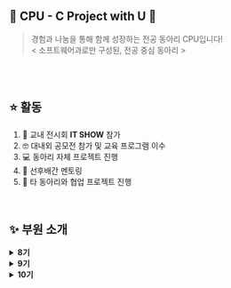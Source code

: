 ## 🌟 CPU - C Project with U 🌟

> 경험과 나눔을 통해 함께 성장하는 전공 동아리 CPU입니다! <br/>
> < 소프트웨어과로만 구성된, 전공 중심 동아리 >
<br/>
<br/>

## ⭐ 활동
<ol>
  <li> 🏫 교내 전시회 <b>IT SHOW</b> 참가 </li>
  <li> 🤓 대내외 공모전 참가 및 교육 프로그램 이수 </li>
  <li> 💻 동아리 자체 프로젝트 진행 </li>
  <li> 🌱 선후배간 멘토링 </li>
  <li> 🤝 타 동아리와 협업 프로젝트 진행</li>
</ol>
<br/>

## ✨ 부원 소개

<details>
  <summary><b>8기</b></summary>
  <div markdown="1">
    <ul>
      <li><a href="https://github.com/leesori1410">이소리</a></li>
      <li><a href="https://github.com/anju0210">안효주</a></li>
      <li><a href="https://github.com/naji2-2">나지수</a></li>
      <li><a href="https://github.com/soom4478">박수민</a></li>
      <li><a href="https://github.com/JM7160">심정민</a></li>
    </ul>
  </div>
</details>

<details>
  <summary><b>9기</b></summary>
  <div markdown="1">
    <ul>
      <li><a href="https://github.com/yourim08">전유림</a></li>
      <li><a href="https://github.com/wnstjd6">육준성</a></li>
      <li><a href="https://github.com/buqusa">신채은</a></li>
      <li><a href="https://github.com/chjiiing08">조현진</a></li>
      <li><a href="https://github.com/jdu026">정다운</a></li>
      <li><a href="https://github.com/snaghee">이상희</a></li>
    </ul>
  </div>
</details>

<details>
  <summary><b>10기</b></summary>
  <div markdown="1">
    <ul>
      <li><a href="https://github.com/yxonsz">이연수</a></li>
      <li><a href="https://github.com/jaxhx3xx">정재희</a></li>
      <li><a href="https://github.com/yerin211">방예린</a></li>
      <li><a href="https://github.com/nayeon16">황나연</a></li>
      <li><a href="https://github.com/thisiz0117">이건우</a></li>
      <li><a href="https://github.com/myeongjun09">최명준</a></li>
    </ul>
  </div>
</details>
